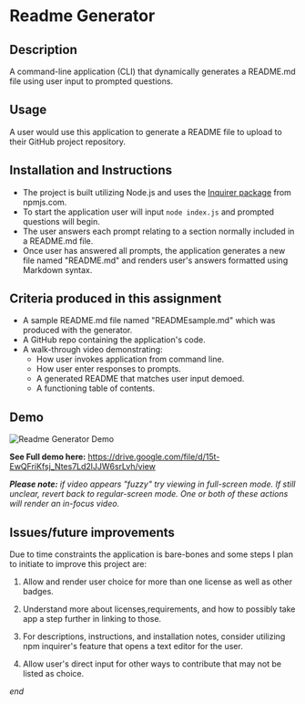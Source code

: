 
# Readme Generator

## Description
A command-line application (CLI) that dynamically generates a README.md file using user input to prompted questions.

## Usage
A user would use this application to generate a README file to upload to their GitHub project repository.

## Installation and Instructions
- The project is built utilizing Node.js and uses the [Inquirer package](https://www.npmjs.com/package/inquirer) from npmjs.com.
- To start the application user will input `node index.js` and prompted questions will begin.
- The user answers each prompt relating to a section normally included in a README.md file.
- Once user has answered all prompts, the application generates a new file named "README.md" and renders user's answers formatted using Markdown syntax.

## Criteria produced in this assignment
- A sample README.md file named "READMEsample.md" which was produced with the generator.
- A GitHub repo containing the application's code.
- A walk-through video demonstrating:
    - How user invokes application from command line.
    - How user enter responses to prompts.
    - A generated README that matches user input demoed.
    - A functioning table of contents.

## Demo
![Readme Generator Demo](assets/project-gif.gif)

**See Full demo here:** https://drive.google.com/file/d/15t-EwQFriKfsj_Ntes7Ld2lJJW6srLvh/view

_**Please note:** if video appears "fuzzy" try viewing in full-screen mode. If still unclear, revert back to regular-screen mode. One or both of these actions will render an in-focus video._


## Issues/future improvements
Due to time constraints the application is bare-bones and some steps I plan to initiate to improve this project are:

1. Allow and render user choice for more than one license as well as other badges.

2. Understand more about licenses,requirements, and how to possibly take app a step further in linking to those.

3. For descriptions, instructions, and installation notes, consider utilizing npm inquirer's feature that opens a text editor for the user.

4. Allow user's direct input for other ways to contribute that may not be listed as choice.

_end_







